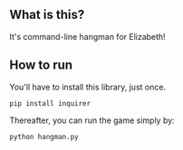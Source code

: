 ## What is this?
It's command-line hangman for Elizabeth!

## How to run

You'll have to install this library, just once.

```
pip install inquirer
```

Thereafter, you can run the game simply by:

```
python hangman.py
```
